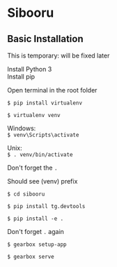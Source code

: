 # Sibooru

## Basic Installation
This is temporary: will be fixed later

Install Python 3<br>
Install pip

Open terminal in the root folder

`$ pip install virtualenv`

`$ virtualenv venv`

Windows:<br>
`$ venv\Scripts\activate`

Unix:<br>
`$ . venv/bin/activate`

Don't forget the `.`

Should see (venv) prefix

`$ cd sibooru`

`$ pip install tg.devtools`

`$ pip install -e .`

Don't forget `.` again

`$ gearbox setup-app`

`$ gearbox serve`
